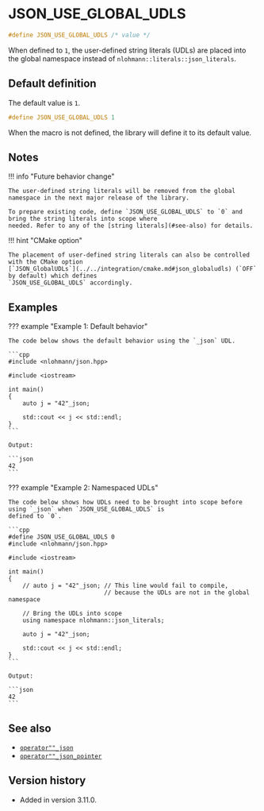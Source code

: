 # JSON_USE_GLOBAL_UDLS

```cpp
#define JSON_USE_GLOBAL_UDLS /* value */
```

When defined to `1`, the user-defined string literals (UDLs) are placed into the global namespace instead of
`nlohmann::literals::json_literals`.

## Default definition

The default value is `1`.

```cpp
#define JSON_USE_GLOBAL_UDLS 1
```

When the macro is not defined, the library will define it to its default value.

## Notes

!!! info "Future behavior change"

    The user-defined string literals will be removed from the global namespace in the next major release of the library.

    To prepare existing code, define `JSON_USE_GLOBAL_UDLS` to `0` and bring the string literals into scope where
    needed. Refer to any of the [string literals](#see-also) for details.

!!! hint "CMake option"

    The placement of user-defined string literals can also be controlled with the CMake option
    [`JSON_GlobalUDLs`](../../integration/cmake.md#json_globaludls) (`OFF` by default) which defines
    `JSON_USE_GLOBAL_UDLS` accordingly.

## Examples

??? example "Example 1: Default behavior"

    The code below shows the default behavior using the `_json` UDL.
    
    ```cpp
    #include <nlohmann/json.hpp>
    
    #include <iostream>
    
    int main()
    {
        auto j = "42"_json;
    
        std::cout << j << std::endl;
    }
    ```
    
    Output:
    
    ```json
    42
    ```

??? example "Example 2: Namespaced UDLs"

    The code below shows how UDLs need to be brought into scope before using `_json` when `JSON_USE_GLOBAL_UDLS` is
    defined to `0`.
    
    ```cpp
    #define JSON_USE_GLOBAL_UDLS 0
    #include <nlohmann/json.hpp>

    #include <iostream>
    
    int main()
    {
        // auto j = "42"_json; // This line would fail to compile,
                               // because the UDLs are not in the global namespace
    
        // Bring the UDLs into scope
        using namespace nlohmann::json_literals;
    
        auto j = "42"_json;
    
        std::cout << j << std::endl;
    }
    ```
    
    Output:
    
    ```json
    42
    ```

## See also

- [`operator""_json`](../operator_literal_json.md)
- [`operator""_json_pointer`](../operator_literal_json_pointer.md)

## Version history

- Added in version 3.11.0.
